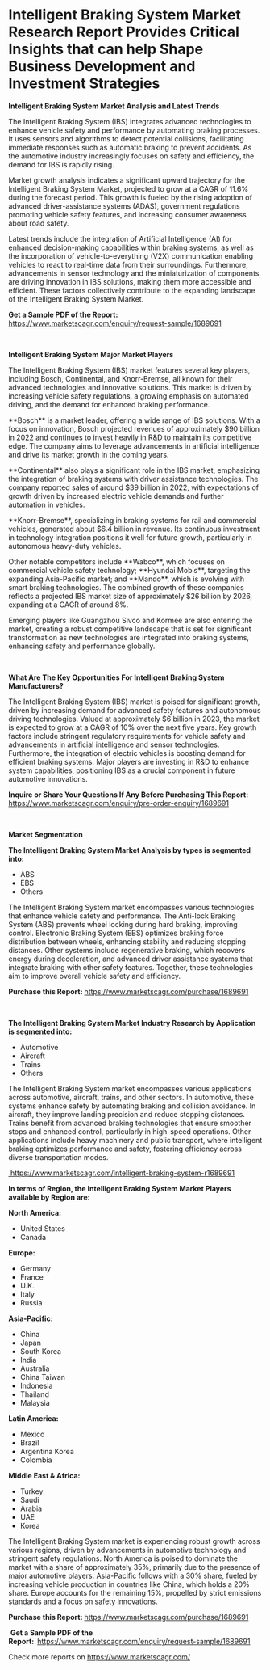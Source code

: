 <p><h1>Intelligent Braking System Market Research Report Provides Critical Insights that can help Shape Business Development and Investment Strategies</h1></p><p><strong>Intelligent Braking System Market Analysis and Latest Trends</strong></p>
<p><p>The Intelligent Braking System (IBS) integrates advanced technologies to enhance vehicle safety and performance by automating braking processes. It uses sensors and algorithms to detect potential collisions, facilitating immediate responses such as automatic braking to prevent accidents. As the automotive industry increasingly focuses on safety and efficiency, the demand for IBS is rapidly rising.</p><p>Market growth analysis indicates a significant upward trajectory for the Intelligent Braking System Market, projected to grow at a CAGR of 11.6% during the forecast period. This growth is fueled by the rising adoption of advanced driver-assistance systems (ADAS), government regulations promoting vehicle safety features, and increasing consumer awareness about road safety. </p><p>Latest trends include the integration of Artificial Intelligence (AI) for enhanced decision-making capabilities within braking systems, as well as the incorporation of vehicle-to-everything (V2X) communication enabling vehicles to react to real-time data from their surroundings. Furthermore, advancements in sensor technology and the miniaturization of components are driving innovation in IBS solutions, making them more accessible and efficient. These factors collectively contribute to the expanding landscape of the Intelligent Braking System Market.</p></p>
<p><strong>Get a Sample PDF of the Report:&nbsp;</strong> <a href="https://www.marketscagr.com/enquiry/request-sample/1689691?utm_campaign=2804&utm_medium=2&utm_source=Github&utm_content=ia&utm_term=26032025&utm_id=intelligent-braking-system">https://www.marketscagr.com/enquiry/request-sample/1689691</a></p>
<p>&nbsp;</p>
<p><strong>Intelligent Braking System Major Market Players</strong></p>
<p><p>The Intelligent Braking System (IBS) market features several key players, including Bosch, Continental, and Knorr-Bremse, all known for their advanced technologies and innovative solutions. This market is driven by increasing vehicle safety regulations, a growing emphasis on automated driving, and the demand for enhanced braking performance.</p><p>**Bosch** is a market leader, offering a wide range of IBS solutions. With a focus on innovation, Bosch projected revenues of approximately $90 billion in 2022 and continues to invest heavily in R&D to maintain its competitive edge. The company aims to leverage advancements in artificial intelligence and drive its market growth in the coming years.</p><p>**Continental** also plays a significant role in the IBS market, emphasizing the integration of braking systems with driver assistance technologies. The company reported sales of around $39 billion in 2022, with expectations of growth driven by increased electric vehicle demands and further automation in vehicles.</p><p>**Knorr-Bremse**, specializing in braking systems for rail and commercial vehicles, generated about $6.4 billion in revenue. Its continuous investment in technology integration positions it well for future growth, particularly in autonomous heavy-duty vehicles.</p><p>Other notable competitors include **Wabco**, which focuses on commercial vehicle safety technology; **Hyundai Mobis**, targeting the expanding Asia-Pacific market; and **Mando**, which is evolving with smart braking technologies. The combined growth of these companies reflects a projected IBS market size of approximately $26 billion by 2026, expanding at a CAGR of around 8%.</p><p>Emerging players like Guangzhou Sivco and Kormee are also entering the market, creating a robust competitive landscape that is set for significant transformation as new technologies are integrated into braking systems, enhancing safety and performance globally.</p></p>
<p>&nbsp;</p>
<p><strong>What Are The Key Opportunities For Intelligent Braking System Manufacturers?</strong></p>
<p><p>The Intelligent Braking System (IBS) market is poised for significant growth, driven by increasing demand for advanced safety features and autonomous driving technologies. Valued at approximately $6 billion in 2023, the market is expected to grow at a CAGR of 10% over the next five years. Key growth factors include stringent regulatory requirements for vehicle safety and advancements in artificial intelligence and sensor technologies. Furthermore, the integration of electric vehicles is boosting demand for efficient braking systems. Major players are investing in R&D to enhance system capabilities, positioning IBS as a crucial component in future automotive innovations.</p></p>
<p><strong>Inquire or Share Your Questions If Any Before Purchasing This Report:</strong> <a href="https://www.marketscagr.com/enquiry/pre-order-enquiry/1689691?utm_campaign=2804&utm_medium=2&utm_source=Github&utm_content=ia&utm_term=26032025&utm_id=intelligent-braking-system">https://www.marketscagr.com/enquiry/pre-order-enquiry/1689691</a></p>
<p>&nbsp;</p>
<p><strong>Market Segmentation</strong></p>
<p><strong>The Intelligent Braking System Market Analysis by types is segmented into:</strong></p>
<p><ul><li>ABS</li><li>EBS</li><li>Others</li></ul></p>
<p><p>The Intelligent Braking System market encompasses various technologies that enhance vehicle safety and performance. The Anti-lock Braking System (ABS) prevents wheel locking during hard braking, improving control. Electronic Braking System (EBS) optimizes braking force distribution between wheels, enhancing stability and reducing stopping distances. Other systems include regenerative braking, which recovers energy during deceleration, and advanced driver assistance systems that integrate braking with other safety features. Together, these technologies aim to improve overall vehicle safety and efficiency.</p></p>
<p><strong>Purchase this Report:&nbsp;</strong><a href="https://www.marketscagr.com/purchase/1689691?utm_campaign=2804&utm_medium=2&utm_source=Github&utm_content=ia&utm_term=26032025&utm_id=intelligent-braking-system">https://www.marketscagr.com/purchase/1689691</a></p>
<p>&nbsp;</p>
<p><strong>The Intelligent Braking System Market Industry Research by Application is segmented into:</strong></p>
<p><ul><li>Automotive</li><li>Aircraft</li><li>Trains</li><li>Others</li></ul></p>
<p><p>The Intelligent Braking System market encompasses various applications across automotive, aircraft, trains, and other sectors. In automotive, these systems enhance safety by automating braking and collision avoidance. In aircraft, they improve landing precision and reduce stopping distances. Trains benefit from advanced braking technologies that ensure smoother stops and enhanced control, particularly in high-speed operations. Other applications include heavy machinery and public transport, where intelligent braking optimizes performance and safety, fostering efficiency across diverse transportation modes.</p></p>
<p><a href="https://www.marketscagr.com/intelligent-braking-system-r1689691?utm_campaign=2804&utm_medium=2&utm_source=Github&utm_content=ia&utm_term=26032025&utm_id=intelligent-braking-system">&nbsp;https://www.marketscagr.com/intelligent-braking-system-r1689691</a></p>
<p><strong>In terms of Region, the Intelligent Braking System Market Players available by Region are:</strong></p>
<p>
    <p> <strong> North America: </strong>
        <ul>
            <li>United States</li>
            <li>Canada</li>
        </ul>
        </p> 
    <p> <strong> Europe: </strong>
        <ul>
            <li>Germany</li>
            <li>France</li>
            <li>U.K.</li>
            <li>Italy</li>
            <li>Russia</li>
        </ul>
        </p> 
    <p> <strong> Asia-Pacific: </strong>
        <ul>
            <li>China</li>
            <li>Japan</li>
            <li>South Korea</li>
            <li>India</li>
            <li>Australia</li>
            <li>China Taiwan</li>
            <li>Indonesia</li>
            <li>Thailand</li>
            <li>Malaysia</li>
        </ul>
        </p> 
    <p> <strong> Latin America: </strong>
        <ul>
            <li>Mexico</li>
            <li>Brazil</li>
            <li>Argentina Korea</li>
            <li>Colombia</li>
        </ul>
        </p> 
    <p> <strong> Middle East & Africa: </strong>
        <ul>
            <li>Turkey</li>
            <li>Saudi</li>
            <li>Arabia</li>
            <li>UAE</li>
            <li>Korea</li>
        </ul>
    </p>
    </p>
<p><p>The Intelligent Braking System market is experiencing robust growth across various regions, driven by advancements in automotive technology and stringent safety regulations. North America is poised to dominate the market with a share of approximately 35%, primarily due to the presence of major automotive players. Asia-Pacific follows with a 30% share, fueled by increasing vehicle production in countries like China, which holds a 20% share. Europe accounts for the remaining 15%, propelled by strict emissions standards and a focus on safety innovations.</p></p>
<p><strong>Purchase this Report: </strong><a href="https://www.marketscagr.com/purchase/1689691?utm_campaign=2804&utm_medium=2&utm_source=Github&utm_content=ia&utm_term=26032025&utm_id=intelligent-braking-system">https://www.marketscagr.com/purchase/1689691</a></p>
<p>&nbsp;<strong>Get a Sample PDF of the Report:&nbsp;&nbsp;</strong><a href="https://www.marketscagr.com/enquiry/request-sample/1689691?utm_campaign=2804&utm_medium=2&utm_source=Github&utm_content=ia&utm_term=26032025&utm_id=intelligent-braking-system">https://www.marketscagr.com/enquiry/request-sample/1689691</a></p>
<p><strong></strong></p>
<p>Check more reports on <a href="https://www.marketscagr.com/?utm_campaign=2804&utm_medium=2&utm_source=Github&utm_content=ia&utm_term=26032025&utm_id=intelligent-braking-system">https://www.marketscagr.com/</a></p>